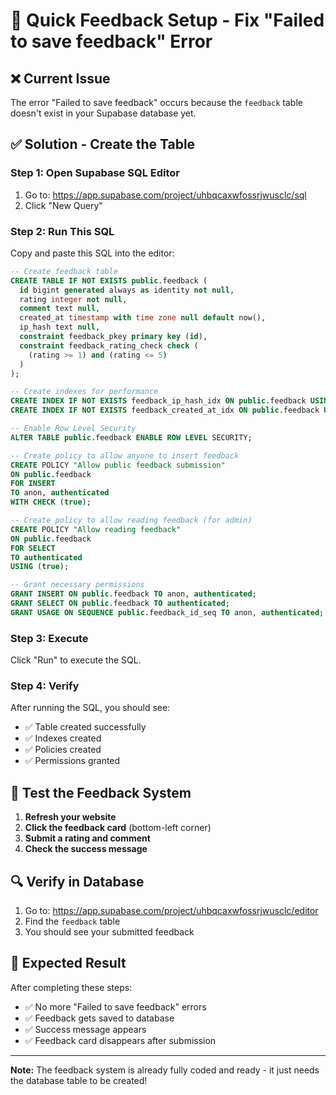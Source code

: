 # 🚀 Quick Feedback Setup - Fix "Failed to save feedback" Error

## ❌ Current Issue
The error "Failed to save feedback" occurs because the `feedback` table doesn't exist in your Supabase database yet.

## ✅ Solution - Create the Table

### Step 1: Open Supabase SQL Editor
1. Go to: https://app.supabase.com/project/uhbqcaxwfossrjwusclc/sql
2. Click "New Query"

### Step 2: Run This SQL
Copy and paste this SQL into the editor:

```sql
-- Create feedback table
CREATE TABLE IF NOT EXISTS public.feedback (
  id bigint generated always as identity not null,
  rating integer not null,
  comment text null,
  created_at timestamp with time zone null default now(),
  ip_hash text null,
  constraint feedback_pkey primary key (id),
  constraint feedback_rating_check check (
    (rating >= 1) and (rating <= 5)
  )
);

-- Create indexes for performance
CREATE INDEX IF NOT EXISTS feedback_ip_hash_idx ON public.feedback USING btree (ip_hash);
CREATE INDEX IF NOT EXISTS feedback_created_at_idx ON public.feedback USING btree (created_at DESC);

-- Enable Row Level Security
ALTER TABLE public.feedback ENABLE ROW LEVEL SECURITY;

-- Create policy to allow anyone to insert feedback
CREATE POLICY "Allow public feedback submission" 
ON public.feedback 
FOR INSERT 
TO anon, authenticated 
WITH CHECK (true);

-- Create policy to allow reading feedback (for admin)
CREATE POLICY "Allow reading feedback" 
ON public.feedback 
FOR SELECT 
TO authenticated 
USING (true);

-- Grant necessary permissions
GRANT INSERT ON public.feedback TO anon, authenticated;
GRANT SELECT ON public.feedback TO authenticated;
GRANT USAGE ON SEQUENCE public.feedback_id_seq TO anon, authenticated;
```

### Step 3: Execute
Click "Run" to execute the SQL.

### Step 4: Verify
After running the SQL, you should see:
- ✅ Table created successfully
- ✅ Indexes created
- ✅ Policies created
- ✅ Permissions granted

## 🧪 Test the Feedback System

1. **Refresh your website**
2. **Click the feedback card** (bottom-left corner)
3. **Submit a rating and comment**
4. **Check the success message**

## 🔍 Verify in Database

1. Go to: https://app.supabase.com/project/uhbqcaxwfossrjwusclc/editor
2. Find the `feedback` table
3. You should see your submitted feedback

## 🎯 Expected Result

After completing these steps:
- ✅ No more "Failed to save feedback" errors
- ✅ Feedback gets saved to database
- ✅ Success message appears
- ✅ Feedback card disappears after submission

---

**Note:** The feedback system is already fully coded and ready - it just needs the database table to be created!
